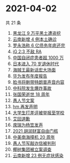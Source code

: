 # 2021-04-02

共 21 条

<!-- BEGIN ZHIHUSEARCH -->
<!-- 最后更新时间 Fri Apr 02 2021 13:07:43 GMT+0800 (China Standard Time) -->
1. [黑龙江 9 万平黑土遭盗挖](https://www.zhihu.com/search?q=黑土盗挖)
1. [云南新增 4 例本土确诊](https://www.zhihu.com/search?q=云南新增)
1. [罗永浩称 6 亿债务年底还完](https://www.zhihu.com/search?q=罗永浩)
1. [iG 2:3 不敌 RA](https://www.zhihu.com/search?q=ig)
1. [中国自闭症患者超 1000 万](https://www.zhihu.com/search?q=自闭症)
1. [日本进入 70 岁退休时代](https://www.zhihu.com/search?q=日本退休)
1. [海贼王最新话宏大场面](https://www.zhihu.com/search?q=海贼王)
1. [华为发布年度报告](https://www.zhihu.com/search?q=华为年度报告)
1. [脸书将删带特朗普声音内容](https://www.zhihu.com/search?q=特朗普)
1. [中科院发生爆炸事故](https://www.zhihu.com/search?q=中科院)
1. [张国荣逝世 18 周年](https://www.zhihu.com/search?q=张国荣)
1. [愚人节文案](https://www.zhihu.com/search?q=愚人节文案)
1. [hm 再发声明](https://www.zhihu.com/search?q=hm)
1. [大学生打差评被举报至学校](https://www.zhihu.com/search?q=豆瓣差评)
1. [艾回道歉](https://www.zhihu.com/search?q=艾回道歉)
1. [席瑞为杨笠发声](https://www.zhihu.com/search?q=席瑞)
1. [2021 胡润财富自由门槛](https://www.zhihu.com/search?q=财富自由)
1. [中美南海撞机 20 周年](https://www.zhihu.com/search?q=中美撞机)
1. [愚人节写敲诈信被判刑](https://www.zhihu.com/search?q=愚人节套路)
1. [椰树集团被立案调查](https://www.zhihu.com/search?q=椰树集团)
1. [云南新增 23 例无症状感染](https://www.zhihu.com/search?q=云南新增)
<!-- END ZHIHUSEARCH -->
